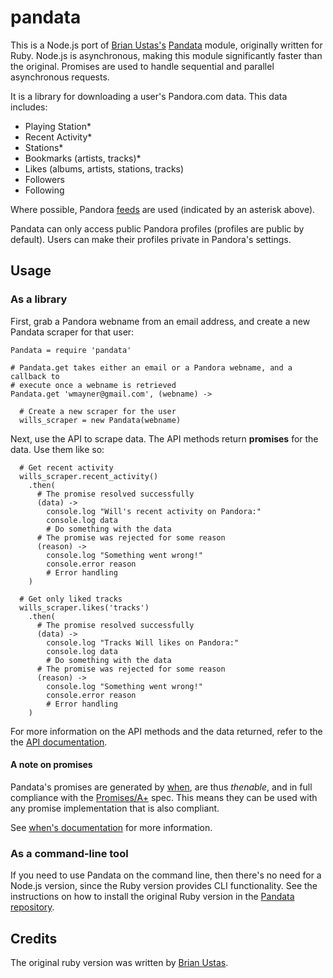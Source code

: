 # pandata #

This is a Node.js port of [Brian Ustas's](https://github.com/ustasb)
[Pandata](https://github.com/ustasb/pandata) module, originally written for
Ruby. Node.js is asynchronous, making this module significantly faster than the
original. Promises are used to handle sequential and parallel asynchronous
requests.

It is a library for downloading a user's Pandora.com data. This data includes:

* Playing Station*
* Recent Activity*
* Stations*
* Bookmarks (artists, tracks)*
* Likes (albums, artists, stations, tracks)
* Followers
* Following

Where possible, Pandora [feeds](http://www.pandora.com/feeds) are used
(indicated by an asterisk above).

Pandata can only access public Pandora profiles (profiles are public by
default). Users can make their profiles private in Pandora's settings.

## Usage ##

### As a library ###

First, grab a Pandora webname from an email address, and create a new Pandata
scraper for that user:

    Pandata = require 'pandata'

    # Pandata.get takes either an email or a Pandora webname, and a callback to
    # execute once a webname is retrieved
    Pandata.get 'wmayner@gmail.com', (webname) ->

      # Create a new scraper for the user
      wills_scraper = new Pandata(webname)

Next, use the API to scrape data. The API methods return **promises** for the
data. Use them like so:

      # Get recent activity
      wills_scraper.recent_activity()
        .then(
          # The promise resolved successfully
          (data) ->
            console.log "Will's recent activity on Pandora:"
            console.log data
            # Do something with the data
          # The promise was rejected for some reason
          (reason) ->
            console.log "Something went wrong!"
            console.error reason
            # Error handling
        )

      # Get only liked tracks
      wills_scraper.likes('tracks')
        .then(
          # The promise resolved successfully
          (data) ->
            console.log "Tracks Will likes on Pandora:"
            console.log data
            # Do something with the data
          # The promise was rejected for some reason
          (reason) ->
            console.log "Something went wrong!"
            console.error reason
            # Error handling
        )

For more information on the API methods and the data returned, refer to the the
[API
documentation](https://github.com/crowdsurf/crowdsurf/tree/develop/pandata/src).

#### A note on promises ###

Pandata's promises are generated by [when](https://github.com/cujojs/when),
are thus *thenable*, and in full compliance with the [Promises/A+](http://promises-aplus.github.io/promises-spec/) spec. This means they can be
used with any promise implementation that is also compliant.

See [when's documentation](https://github.com/cujojs/when) for more
information.

### As a command-line tool ###

If you need to use Pandata on the command line, then there's no need for a
Node.js version, since the Ruby version provides CLI functionality. See the
instructions on how to install the original Ruby version in the [Pandata
repository](https://github.com/ustasb/pandata).

## Credits ##

The original ruby version was written by [Brian
Ustas](https://github.com/ustasb).

